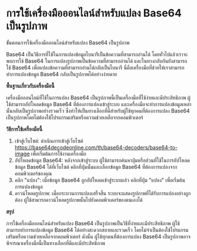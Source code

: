 การใช้เครื่องมือออนไลน์สำหรับแปลง Base64 เป็นรูปภาพ
===================================================

ขั้นตอนการใช้เครื่องมือออนไลน์สำหรับแปลง Base64 เป็นรูปภาพ

Base64 เป็นวิธีการที่ใช้ในการแปลงข้อมูลไบนารีเป็นข้อความที่สามารถอ่านได้ โดยทั่วไปแล้วเราจะพบการใช้ Base64 ในการแปลงรูปภาพเป็นข้อความที่สามารถอ่านได้ และในทางกลับกันยังสามารถใช้ Base64 เพื่อแปลงข้อความที่สามารถอ่านได้กลับเป็นไบนารี นี่คือเครื่องมือที่ช่วยให้เราสามารถทำการแปลงข้อมูล Base64 กลับเป็นรูปภาพได้อย่างง่ายดาย

**พื้นฐานเกี่ยวกับเครื่องมือนี้**

เครื่องมือออนไลน์ที่ใช้ในการแปลง Base64 เป็นรูปภาพนี้เป็นเครื่องมือที่ใช้ง่ายและมีประสิทธิภาพ ผู้ใช้สามารถอัปโหลดข้อมูล Base64 ที่ต้องการแปลงเข้าสู่ระบบ และเครื่องมือจะทำการแปลงข้อมูลเหล่านั้นกลับเป็นรูปภาพอย่างรวดเร็ว ซึ่งทำให้เป็นทางเลือกที่ดีสำหรับผู้ใช้ทุกคนที่ต้องการแปลง Base64 เป็นรูปภาพโดยไม่ต้องใช้โปรแกรมเสริมหรือความช่วยเหลือจากคอมพิวเตอร์

**วิธีการใช้เครื่องมือนี้**

1. เข้าสู่เว็บไซต์: ดำเนินการเข้าสู่เว็บไซต์ <https://base64decodeonline.com/th/base64-decoders/base64-to-image> เพื่อเริ่มต้นการใช้งานเครื่องมือ
2. อัปโหลดข้อมูล Base64: หลังจากเข้าสู่ระบบ ผู้ใช้สามารถค้นหาปุ่มหรือส่วนที่ใช้ในการอัปโหลดข้อมูล Base64 ได้ที่เว็บไซต์ คลิกที่ปุ่มนั้นและเลือกข้อมูล Base64 ที่ต้องการแปลงจากคอมพิวเตอร์ของคุณ
3. คลิก "แปลง": เมื่อข้อมูล Base64 ถูกอัปโหลดเข้าสู่ระบบแล้ว คลิกที่ปุ่ม "แปลง" เพื่อเริ่มต้นการแปลงข้อมูล
4. ดาวน์โหลดรูปภาพ: เมื่อกระบวนการแปลงเสร็จสิ้น ระบบจะแสดงรูปภาพที่ได้รับการแปลงอย่างถูกต้อง ผู้ใช้สามารถดาวน์โหลดรูปภาพนั้นไปยังคอมพิวเตอร์ของตนเองได้

**สรุป**

การใช้เครื่องมือออนไลน์สำหรับแปลง Base64 เป็นรูปภาพเป็นวิธีที่ง่ายและมีประสิทธิภาพ ผู้ใช้สามารถทำการแปลงข้อมูล Base64 ได้อย่างสะดวกสบายและรวดเร็ว โดยไม่จำเป็นต้องใช้โปรแกรมเสริมหรือความช่วยเหลือจากคอมพิวเตอร์ ดังนั้น ผู้ใช้ทุกคนที่ต้องการแปลง Base64 เป็นรูปภาพอาจพิจารณาเครื่องมือนี้เป็นทางเลือกที่ดีและมีประสิทธิภาพ